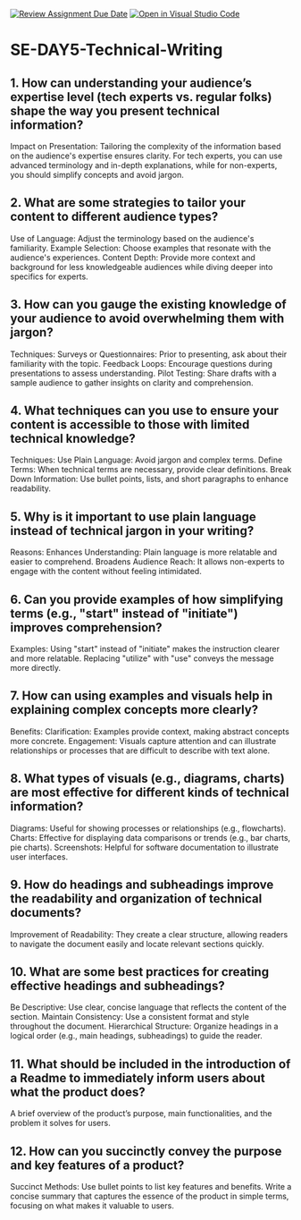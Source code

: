 [![Review Assignment Due Date](https://classroom.github.com/assets/deadline-readme-button-22041afd0340ce965d47ae6ef1cefeee28c7c493a6346c4f15d667ab976d596c.svg)](https://classroom.github.com/a/zsAR-pyY)
[![Open in Visual Studio Code](https://classroom.github.com/assets/open-in-vscode-2e0aaae1b6195c2367325f4f02e2d04e9abb55f0b24a779b69b11b9e10269abc.svg)](https://classroom.github.com/online_ide?assignment_repo_id=18469977&assignment_repo_type=AssignmentRepo)
# SE-DAY5-Technical-Writing
## 1. How can understanding your audience’s expertise level (tech experts vs. regular folks) shape the way you present technical information?
Impact on Presentation:
Tailoring the complexity of the information based on the audience's expertise ensures clarity. For tech experts, you can use advanced terminology and in-depth explanations, while for non-experts, you should simplify concepts and avoid jargon.
## 2. What are some strategies to tailor your content to different audience types?
Use of Language: Adjust the terminology based on the audience's familiarity.
Example Selection: Choose examples that resonate with the audience's experiences.
Content Depth: Provide more context and background for less knowledgeable audiences while diving deeper into specifics for experts.
## 3. How can you gauge the existing knowledge of your audience to avoid overwhelming them with jargon?
Techniques:
Surveys or Questionnaires: Prior to presenting, ask about their familiarity with the topic.
Feedback Loops: Encourage questions during presentations to assess understanding.
Pilot Testing: Share drafts with a sample audience to gather insights on clarity and comprehension.
## 4. What techniques can you use to ensure your content is accessible to those with limited technical knowledge?
Techniques:
Use Plain Language: Avoid jargon and complex terms.
Define Terms: When technical terms are necessary, provide clear definitions.
Break Down Information: Use bullet points, lists, and short paragraphs to enhance readability.
## 5. Why is it important to use plain language instead of technical jargon in your writing?
Reasons:
Enhances Understanding: Plain language is more relatable and easier to comprehend.
Broadens Audience Reach: It allows non-experts to engage with the content without feeling intimidated.
## 6. Can you provide examples of how simplifying terms (e.g., "start" instead of "initiate") improves comprehension?
Examples:
Using "start" instead of "initiate" makes the instruction clearer and more relatable.
Replacing "utilize" with "use" conveys the message more directly.
## 7. How can using examples and visuals help in explaining complex concepts more clearly?
Benefits:
Clarification: Examples provide context, making abstract concepts more concrete.
Engagement: Visuals capture attention and can illustrate relationships or processes that are difficult to describe with text alone.
## 8. What types of visuals (e.g., diagrams, charts) are most effective for different kinds of technical information?
Diagrams: Useful for showing processes or relationships (e.g., flowcharts).
Charts: Effective for displaying data comparisons or trends (e.g., bar charts, pie charts).
Screenshots: Helpful for software documentation to illustrate user interfaces.
## 9. How do headings and subheadings improve the readability and organization of technical documents?
Improvement of Readability:
They create a clear structure, allowing readers to navigate the document easily and locate relevant sections quickly.
## 10. What are some best practices for creating effective headings and subheadings?
Be Descriptive: Use clear, concise language that reflects the content of the section.
Maintain Consistency: Use a consistent format and style throughout the document.
Hierarchical Structure: Organize headings in a logical order (e.g., main headings, subheadings) to guide the reader.
## 11. What should be included in the introduction of a Readme to immediately inform users about what the product does?
A brief overview of the product’s purpose, main functionalities, and the problem it solves for users.
## 12. How can you succinctly convey the purpose and key features of a product?
Succinct Methods:
Use bullet points to list key features and benefits.
Write a concise summary that captures the essence of the product in simple terms, focusing on what makes it valuable to users.
